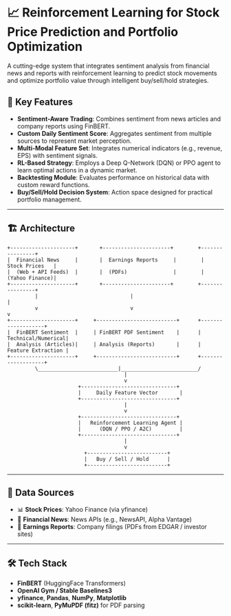 # 📈 Reinforcement Learning for Stock Price Prediction and Portfolio Optimization

A cutting-edge system that integrates sentiment analysis from financial news and reports with reinforcement learning to predict stock movements and optimize portfolio value through intelligent buy/sell/hold strategies.

## 🧠 Key Features
- **Sentiment-Aware Trading**: Combines sentiment from news articles and company reports using FinBERT.
- **Custom Daily Sentiment Score**: Aggregates sentiment from multiple sources to represent market perception.
- **Multi-Modal Feature Set**: Integrates numerical indicators (e.g., revenue, EPS) with sentiment signals.
- **RL-Based Strategy**: Employs a Deep Q-Network (DQN) or PPO agent to learn optimal actions in a dynamic market.
- **Backtesting Module**: Evaluates performance on historical data with custom reward functions.
- **Buy/Sell/Hold Decision System**: Action space designed for practical portfolio management.

---

## 🏗️ Architecture
```
+---------------------+       +----------------------+        +----------------+
|  Financial News     |       |  Earnings Reports     |        |  Stock Prices   |
|  (Web + API Feeds)  |       |  (PDFs)               |        |  (Yahoo Finance)|
+---------------------+       +----------------------+        +----------------+
         |                              |                              |
         v                              v                              v
+---------------------+     +--------------------------+      +-------------------+
|  FinBERT Sentiment  |     | FinBERT PDF Sentiment    |      |  Technical/Numerical|
|  Analysis (Articles)|     | Analysis (Reports)       |      |  Feature Extraction |
+---------------------+     +--------------------------+      +-------------------+
         \__________________________|_________________________/
                                      |
                                      v
                       +-------------------------------+
                       |     Daily Feature Vector       |
                       +-------------------------------+
                                      |
                                      v
                       +-------------------------------+
                       |   Reinforcement Learning Agent |
                       |      (DQN / PPO / A2C)         |
                       +-------------------------------+
                                      |
                                      v
                         +--------------------------+
                         |   Buy / Sell / Hold      |
                         +--------------------------+
```

---

## 🧾 Data Sources
- 📊 **Stock Prices**: Yahoo Finance (via yfinance)
- 📰 **Financial News**: News APIs (e.g., NewsAPI, Alpha Vantage)
- 📄 **Earnings Reports**: Company filings (PDFs from EDGAR / investor sites)

---

## 🛠️ Tech Stack
- **FinBERT** (HuggingFace Transformers)
- **OpenAI Gym / Stable Baselines3**
- **yfinance**, **Pandas**, **NumPy**, **Matplotlib**
- **scikit-learn**, **PyMuPDF (fitz)** for PDF parsing


